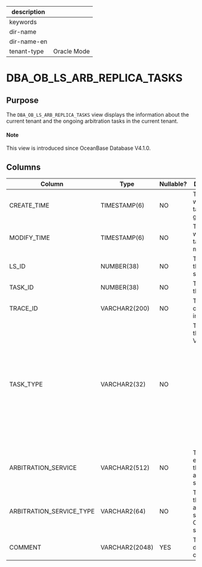 | description ||
|---|---|
| keywords ||
| dir-name ||
| dir-name-en ||
| tenant-type | Oracle Mode |

# DBA_OB_LS_ARB_REPLICA_TASKS

## Purpose

The `DBA_OB_LS_ARB_REPLICA_TASKS` view displays the information about the current tenant and the ongoing arbitration tasks in the current tenant. 

<main id="notice" type='explain'>
  <h4>Note</h4>
  <p>This view is introduced since OceanBase Database V4.1.0. </p>
</main>

## Columns

| Column | Type | Nullable? | Description |
| --- | --- | --- | --- |
| CREATE_TIME | TIMESTAMP(6) | NO | The time when the task was generated. |
| MODIFY_TIME | TIMESTAMP(6) | NO | The time when the task was modified. |
| LS_ID | NUMBER(38) | NO | The ID of the log stream. |
| TASK_ID | NUMBER(38) | NO | The ID of the task. |
| TRACE_ID | VARCHAR2(200) | NO | The trace ID of the task in the log. |
| TASK_TYPE | VARCHAR2(32) | NO | The type of the task. Valid values:<ul><li> `ADD REPLICA`: indicates a replica adding task. </li><li> `REMOVE REPLICA`: indicates a replica deletion task. </li></ul> |
| ARBITRATION_SERVICE | VARCHAR2(512) | NO | The endpoint of the arbitration service. |
| ARBITRATION_SERVICE_TYPE | VARCHAR2(64) | NO | The type of the arbitration service. Only `ADDR` is supported. |
| COMMENT | VARCHAR2(2048) | YES | The description of the task. |
